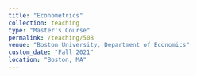 ```yaml
---
title: "Econometrics"
collection: teaching
type: "Master's Course"
permalink: /teaching/508
venue: "Boston University, Department of Economics"
custom_date: "Fall 2021"
location: "Boston, MA"
---
```



